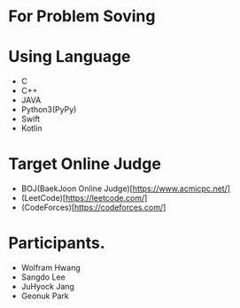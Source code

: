 # For Problem Soving

# Using Language
- C
- C++
- JAVA
- Python3(PyPy)
- Swift
- Kotlin

# Target Online Judge
- BOJ(BaekJoon Online Judge)[https://www.acmicpc.net/]
- (LeetCode)[https://leetcode.com/]
- (CodeForces)[https://codeforces.com/] 

# Participants.
- Wolfram Hwang
- Sangdo Lee
- JuHyock Jang
- Geonuk Park
